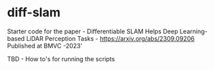 # diff-slam
Starter code for the paper - Differentiable SLAM Helps Deep Learning-based LiDAR Perception Tasks - https://arxiv.org/abs/2309.09206
Published at BMVC -2023'

TBD - How to's for running the scripts
